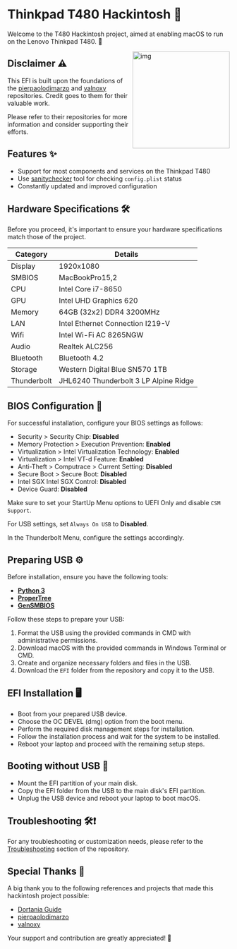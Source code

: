 # Thinkpad T480 Hackintosh 🍏

Welcome to the T480 Hackintosh project, aimed at enabling macOS to run on the Lenovo Thinkpad T480. 🚀

<img src="https://raw.githubusercontent.com/musamatini/T480-hackintosh/main/.github/assets/ThinkpadT480.png" alt="img" align="right" width="220px">

## Disclaimer ⚠️

This EFI is built upon the foundations of the [pierpaolodimarzo](https://github.com/pierpaolodimarzo/ThinkPad-T480) and [valnoxy](https://github.com/valnoxy/t480-oc) repositories. Credit goes to them for their valuable work.

Please refer to their repositories for more information and consider supporting their efforts.

## Features ✨

- Support for most components and services on the Thinkpad T480
- Use [sanitychecker](https://sanitychecker.ocutils.me/results/6d99f7fc-bb02-4f1b-8e30-99600eefad79) tool for checking `config.plist` status
- Constantly updated and improved configuration

## Hardware Specifications 🛠️

Before you proceed, it's important to ensure your hardware specifications match those of the project.

| Category       | Details                            |
| -------------- | ---------------------------------- |
| Display        | 1920x1080                          |
| SMBIOS         | MacBookPro15,2                     |
| CPU            | Intel Core i7-8650                 |
| GPU            | Intel UHD Graphics 620             |
| Memory         | 64GB (32x2) DDR4 3200MHz           |
| LAN            | Intel Ethernet Connection I219-V   |
| Wifi           | Intel Wi-Fi AC 8265NGW             |
| Audio          | Realtek ALC256                     |
| Bluetooth      | Bluetooth 4.2                      |
| Storage        | Western Digital Blue SN570 1TB     |
| Thunderbolt    | JHL6240 Thunderbolt 3 LP Alpine Ridge |

## BIOS Configuration 🔧

For successful installation, configure your BIOS settings as follows:

- Security > Security Chip: **Disabled**
- Memory Protection > Execution Prevention: **Enabled**
- Virtualization > Intel Virtualization Technology: **Enabled**
- Virtualization > Intel VT-d Feature: **Enabled**
- Anti-Theft > Computrace > Current Setting: **Disabled**
- Secure Boot > Secure Boot: **Disabled**
- Intel SGX Intel SGX Control: **Disabled**
- Device Guard: **Disabled**

Make sure to set your StartUp Menu options to UEFI Only and disable `CSM Support`.

For USB settings, set `Always On USB` to **Disabled**.

In the Thunderbolt Menu, configure the settings accordingly.

## Preparing USB ⚙️

Before installation, ensure you have the following tools:

- [**Python 3**](https://www.python.org/)
- [**ProperTree**](https://github.com/corpnewt/ProperTree)
- [**GenSMBIOS**](https://github.com/corpnewt/GenSMBIOS)

Follow these steps to prepare your USB:

1. Format the USB using the provided commands in CMD with administrative permissions.
2. Download macOS with the provided commands in Windows Terminal or CMD.
3. Create and organize necessary folders and files in the USB.
4. Download the `EFI` folder from the repository and copy it to the USB.

## EFI Installation 🖥️

- Boot from your prepared USB device.
- Choose the OC DEVEL (dmg) option from the boot menu.
- Perform the required disk management steps for installation.
- Follow the installation process and wait for the system to be installed.
- Reboot your laptop and proceed with the remaining setup steps.

## Booting without USB 🚀

- Mount the EFI partition of your main disk.
- Copy the EFI folder from the USB to the main disk's EFI partition.
- Unplug the USB device and reboot your laptop to boot macOS.

## Troubleshooting 🛠️❗

For any troubleshooting or customization needs, please refer to the [Troubleshooting](#troubleshooting) section of the repository.

## Special Thanks 🙌

A big thank you to the following references and projects that made this hackintosh project possible:

- [Dortania Guide](https://dortania.github.io/OpenCore-Install-Guide/)
- [pierpaolodimarzo](https://github.com/pierpaolodimarzo/ThinkPad-T480)
- [valnoxy](https://github.com/valnoxy/t480-oc)

Your support and contribution are greatly appreciated! 👏

